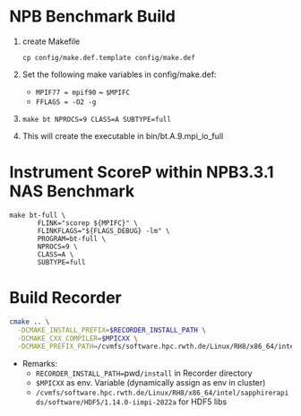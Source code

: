 # NPB Benchmark Build
1. create Makefile 

    `cp config/make.def.template config/make.def`

2. Set the following make variables in config/make.def:

    - `MPIF77 = mpif90` ~ `$MPIFC`
    - `FFLAGS = -O2 -g`
3. `make bt NPROCS=9 CLASS=A SUBTYPE=full`
4. This will create the executable in bin/bt.A.9.mpi_io_full

# Instrument ScoreP within NPB3.3.1 NAS Benchmark
```
make bt-full \
       FLINK="scorep ${MPIFC}" \
       FLINKFLAGS="${FLAGS_DEBUG} -lm" \
       PROGRAM=bt-full \
       NPROCS=9 \
       CLASS=A \
       SUBTYPE=full
```

# Build Recorder
```bash
cmake .. \
  -DCMAKE_INSTALL_PREFIX=$RECORDER_INSTALL_PATH \
  -DCMAKE_CXX_COMPILER=$MPICXX \
  -DCMAKE_PREFIX_PATH=/cvmfs/software.hpc.rwth.de/Linux/RH8/x86_64/intel/sapphirerapids/software/HDF5/1.14.0-iimpi-2022a
```
- Remarks:
    - `RECORDER_INSTALL_PATH=`pwd`/install` in Recorder directory
    - `$MPICXX` as env. Variable (dynamically assign as env in cluster)
    - `/cvmfs/software.hpc.rwth.de/Linux/RH8/x86_64/intel/sapphirerapids/software/HDF5/1.14.0-iimpi-2022a` for HDF5 libs



